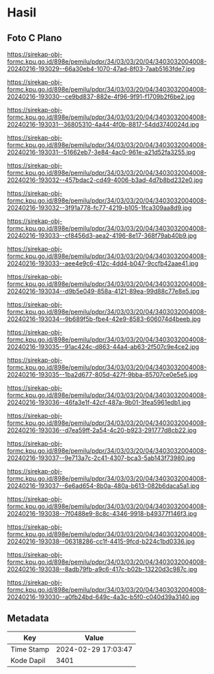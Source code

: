 # Hasil

## Foto C Plano

https://sirekap-obj-formc.kpu.go.id/898e/pemilu/pdpr/34/03/03/20/04/3403032004008-20240216-193029--66a30eb4-1070-47ad-8f03-7aab5163fde7.jpg

https://sirekap-obj-formc.kpu.go.id/898e/pemilu/pdpr/34/03/03/20/04/3403032004008-20240216-193030--ce9bd837-882e-4f96-9f91-f1709b2f6be2.jpg

https://sirekap-obj-formc.kpu.go.id/898e/pemilu/pdpr/34/03/03/20/04/3403032004008-20240216-193031--36805310-4a44-4f0b-8817-54dd3740024d.jpg

https://sirekap-obj-formc.kpu.go.id/898e/pemilu/pdpr/34/03/03/20/04/3403032004008-20240216-193031--51662eb7-3e84-4ac0-961e-a21d52fa3255.jpg

https://sirekap-obj-formc.kpu.go.id/898e/pemilu/pdpr/34/03/03/20/04/3403032004008-20240216-193032--457bdac2-cd49-4006-b3ad-4d7b8bd232e0.jpg

https://sirekap-obj-formc.kpu.go.id/898e/pemilu/pdpr/34/03/03/20/04/3403032004008-20240216-193032--3f91a778-fc77-4219-b105-1fca309aa8d9.jpg

https://sirekap-obj-formc.kpu.go.id/898e/pemilu/pdpr/34/03/03/20/04/3403032004008-20240216-193033--cf8456d3-aea2-4196-8e17-368f79ab40b9.jpg

https://sirekap-obj-formc.kpu.go.id/898e/pemilu/pdpr/34/03/03/20/04/3403032004008-20240216-193033--aee4e9c6-412c-4dd4-b047-9ccfb42aae41.jpg

https://sirekap-obj-formc.kpu.go.id/898e/pemilu/pdpr/34/03/03/20/04/3403032004008-20240216-193034--d9b5e049-858a-4121-89ea-99d88c77e8e5.jpg

https://sirekap-obj-formc.kpu.go.id/898e/pemilu/pdpr/34/03/03/20/04/3403032004008-20240216-193034--9b689f5b-fbe4-42e9-8583-606074d4beeb.jpg

https://sirekap-obj-formc.kpu.go.id/898e/pemilu/pdpr/34/03/03/20/04/3403032004008-20240216-193035--91ac424c-d863-44a4-ab63-2f507c9e4ce2.jpg

https://sirekap-obj-formc.kpu.go.id/898e/pemilu/pdpr/34/03/03/20/04/3403032004008-20240216-193035--1ba2d677-805d-427f-9bba-85707ce0e5e5.jpg

https://sirekap-obj-formc.kpu.go.id/898e/pemilu/pdpr/34/03/03/20/04/3403032004008-20240216-193036--46fa3e1f-42cf-487a-9b01-3fea5961edb1.jpg

https://sirekap-obj-formc.kpu.go.id/898e/pemilu/pdpr/34/03/03/20/04/3403032004008-20240216-193036--d7ea59ff-2a54-4c20-b923-291777d8cb22.jpg

https://sirekap-obj-formc.kpu.go.id/898e/pemilu/pdpr/34/03/03/20/04/3403032004008-20240216-193037--9e713a7c-2c41-4307-bca3-5ab143f73980.jpg

https://sirekap-obj-formc.kpu.go.id/898e/pemilu/pdpr/34/03/03/20/04/3403032004008-20240216-193037--6e6ad654-8b0a-480a-b613-082b6daca5a1.jpg

https://sirekap-obj-formc.kpu.go.id/898e/pemilu/pdpr/34/03/03/20/04/3403032004008-20240216-193038--7f0488e9-8c8c-4346-9918-b49377f146f3.jpg

https://sirekap-obj-formc.kpu.go.id/898e/pemilu/pdpr/34/03/03/20/04/3403032004008-20240216-193038--06318286-cc1f-4415-9fcd-b224c1bd0336.jpg

https://sirekap-obj-formc.kpu.go.id/898e/pemilu/pdpr/34/03/03/20/04/3403032004008-20240216-193038--8adb79fb-a9c6-417c-b02b-13220d3c987c.jpg

https://sirekap-obj-formc.kpu.go.id/898e/pemilu/pdpr/34/03/03/20/04/3403032004008-20240216-193030--a0fb24bd-649c-4a3c-b5f0-c040d39a3140.jpg


## Metadata

| Key        | Value               |
| ---------- | ------------------- |
| Time Stamp | 2024-02-29 17:03:47 |
| Kode Dapil | 3401                |



